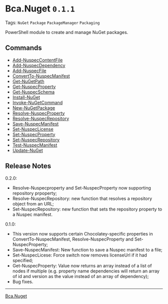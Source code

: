 # Bca.Nuget `0.1.1`
Tags: `NuGet` `Package` `PackageManager` `Packaging`

PowerShell module to create and manage NuGet packages.

## Commands
- [Add-NuspecContentFile](commands/Add-NuspecContentFile.md)
- [Add-NuspecDependency](commands/Add-NuspecDependency.md)
- [Add-NuspecFile](commands/Add-NuspecFile.md)
- [ConvertTo-NuspecManifest](commands/ConvertTo-NuspecManifest.md)
- [Get-NuGetPath](commands/Get-NuGetPath.md)
- [Get-NuspecProperty](commands/Get-NuspecProperty.md)
- [Get-NuspecSchema](commands/Get-NuspecSchema.md)
- [Install-NuGet](commands/Install-NuGet.md)
- [Invoke-NuGetCommand](commands/Invoke-NuGetCommand.md)
- [New-NuGetPackage](commands/New-NuGetPackage.md)
- [Resolve-NuspecProperty](commands/Resolve-NuspecProperty.md)
- [Resolve-NuspecRepository](commands/Resolve-NuspecRepository.md)
- [Save-NuspecManifest](commands/Save-NuspecManifest.md)
- [Set-NuspecLicense](commands/Set-NuspecLicense.md)
- [Set-NuspecProperty](commands/Set-NuspecProperty.md)
- [Set-NuspecRepository](commands/Set-NuspecRepository.md)
- [Test-NuspecManifest](commands/Test-NuspecManifest.md)
- [Update-NuGet](commands/Update-NuGet.md)

## Release Notes
0.2.0:
- Resolve-Nuspecproperty and Set-NuspecProperty now supporting repository prpoperty;
- Resolve-NuspecRepository: new function that resolves a repository object from an URL;
- Set-NuspecRepository: new function that sets the repository property to a Nuspec manifest.

0.1.0:
- This version now supports certain Chocolatey-specific properties in ConvertTo-NuspecManifest, Resolve-NuspecProperty and Set-NuspecProperty;
- Save-NuspecManifest: New function to save a Nuspec manifest to a file;
- Set-NuspecLicese: Force switch now removes licenseUrl if it had specified;
- Get-NuspecProperty: Value now returns an array instead of a list of nodes if multiple (e.g. property name dependencies will return an array of id and version as the value instead of an array of dependency);
- Bug fixes.

---
[Bca.Nuget](https://github.com/baptistecabrera/bca-nuget)
